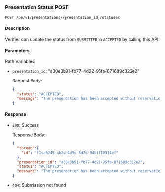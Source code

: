 ### Presentation Status POST

`POST /pe/v1/presentations/{presentation_id}/statuses`

#### Description

Verifier can update the status from `SUBMITTED` to `ACCEPTED` by calling this API.


#### Parameters

Path Variables:
* `presentation_id`: "a30e3b91-fb77-4d22-95fa-871689c322e2"

  Request Body:
  ```json
  {
    "status": "ACCEPTED",
    "message": "The presentation has been accepted without reservation"
  }
  ```


#### Response

* `200`: Success

  Response Body:

  ```json
  {
    "thread":{
      "id": "f1ca8245-ab2d-4d9c-8d7d-94bf310314ef"
    },
    "presentation_id": "a30e3b91-fb77-4d22-95fa-871689c322e2", 
    "status": "ACCEPTED",
    "message": "The presentation has been accepted without reservation"
  }
  ```

* `404`: Submission not found
